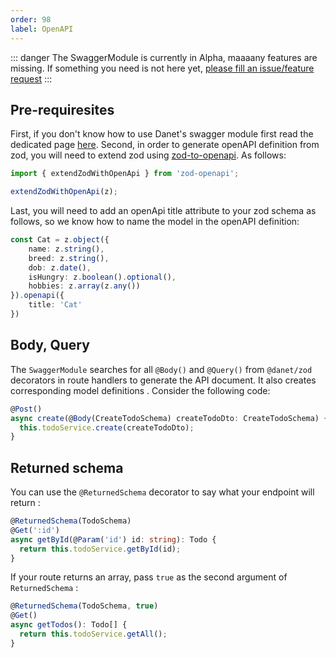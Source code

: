 ```yaml
---
order: 98
label: OpenAPI
---
```


::: danger
The SwaggerModule is currently in Alpha, maaaany features are missing. If something you need is not here yet, [please fill an issue/feature request](https://github.com/Savory/Danet-Swagger/issues)
:::


## Pre-requiresites

First, if you don't know how to use Danet's swagger module first read the dedicated page [here](/openapi/introduction).
Second, in order to generate openAPI definition from zod, you will need to extend zod using [zod-to-openapi](https://github.com/asteasolutions/zod-to-openapi). As follows: 

```ts
import { extendZodWithOpenApi } from 'zod-openapi';

extendZodWithOpenApi(z);
```

Last, you will need to add an openApi title attribute to your zod schema as follows, so we know how to name the model in the openAPI definition:
```ts
const Cat = z.object({
    name: z.string(),
    breed: z.string(),
    dob: z.date(),
    isHungry: z.boolean().optional(),
    hobbies: z.array(z.any())
}).openapi({
    title: 'Cat'
})
```

## Body, Query

The `SwaggerModule` searches for all `@Body()` and `@Query()` from `@danet/zod` decorators in route handlers to generate the API document. It also creates corresponding model definitions . Consider the following code:

```ts
@Post()
async create(@Body(CreateTodoSchema) createTodoDto: CreateTodoSchema) {
  this.todoService.create(createTodoDto);
}
```

## Returned schema

You can use the `@ReturnedSchema` decorator to say what your endpoint will return :


```ts
@ReturnedSchema(TodoSchema)
@Get(':id')
async getById(@Param('id') id: string): Todo {
  return this.todoService.getById(id);
}
```

If your route returns an array, pass `true` as the second argument of `ReturnedSchema` : 


```ts
@ReturnedSchema(TodoSchema, true)
@Get()
async getTodos(): Todo[] {
  return this.todoService.getAll();
}
```
